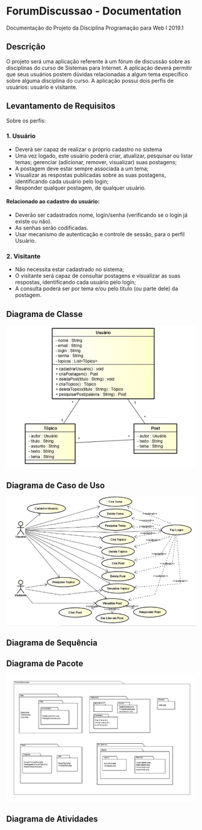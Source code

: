 # ForumDiscussao - Documentation
Documentação do Projeto da Disciplina Programação para Web I 2019.1

## Descrição
 O projeto será uma aplicação referente à um fórum de discussão sobre as disciplinas do curso de Sistemas para Internet. A aplicação deverá permitir que seus usuários postem dúvidas relacionadas a algum tema específico sobre alguma disciplina do curso. A aplicação possui dois perfis de usuários: usuário e visitante. </p>

## Levantamento de Requisitos

Sobre os perfis: 
 
### 1. Usuário

* Deverá ser capaz de realizar o próprio cadastro no sistema
* Uma vez logado, este usuário poderá criar, atualizar, pesquisar ou listar temas; gerenciar (adicionar, remover, visualizar) suas postagens;
* A postagem deve estar sempre associada a um tema;
* Visualizar as respostas publicadas sobre as suas postagens, identificando cada usuário pelo login;
* Responder qualquer postagem, de qualquer usuário.

 #### Relacionado ao cadastro do usuário:

* Deverão ser cadastrados nome, login/senha (verificando se o login já existe ou não).
* As senhas serão codificadas.
* Usar mecanismo de autenticação e controle de sessão, para o perfil Usuário.

### 2. Visitante

* Não necessita estar cadastrado no sistema;
* O visitante será capaz de consultar postagens e visualizar as suas respostas, identificando cada usuário pelo login;
* A consulta poderá ser por tema e/ou pelo titulo (ou parte dele) da postagem.


## Diagrama de Classe

![DiagramaDeClasse](https://github.com/felipersdf/ForumDiscussao/blob/master/Documentation/Diagrama%20de%20Classe/Diagrama01v3.jpg)


## Diagrama de Caso de Uso

![DiagramaCasodeUso](https://github.com/felipersdf/ForumDiscussao/blob/master/Documentation/Diagrama%20de%20Casos%20de%20Uso/Diagramav3.jpg)

## Diagrama de Sequência

## Diagrama de Pacote

![DiagramaPacote](https://github.com/felipersdf/ForumDiscussao/blob/master/Documentation/Diagrama%20de%20Pacote/DiagramaDePacote.png)

## Diagrama de Atividades
